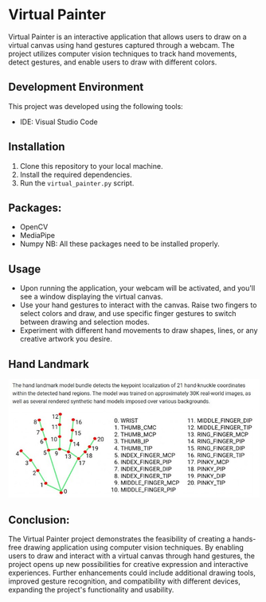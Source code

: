 # Virtual Painter

Virtual Painter is an interactive application that allows users to draw on a virtual canvas using hand gestures captured through a webcam. The project utilizes computer vision techniques to track hand movements, detect gestures, and enable users to draw with different colors.

## Development Environment

This project was developed using the following tools:

- IDE: Visual Studio Code

## Installation

1. Clone this repository to your local machine.
2. Install the required dependencies.
3. Run the `virtual_painter.py` script.

## Packages:
 - OpenCV 
 - MediaPipe
 - Numpy
NB: All these packages need to be installed properly.

## Usage

- Upon running the application, your webcam will be activated, and you'll see a window displaying the virtual canvas.
- Use your hand gestures to interact with the canvas. Raise two fingers to select colors and draw, and use specific finger gestures to switch between drawing and selection modes.
- Experiment with different hand movements to draw shapes, lines, or any creative artwork you desire.

## Hand Landmark
![Hand Landmarks](images/HandCoordinates.jpg)

## Conclusion:
The Virtual Painter project demonstrates the feasibility of creating a hands-free drawing application using computer vision techniques. By enabling users to draw and interact with a virtual canvas through hand gestures, the project opens up new possibilities for creative expression and interactive experiences. Further enhancements could include additional drawing tools, improved gesture recognition, and compatibility with different devices, expanding the project's functionality and usability.

